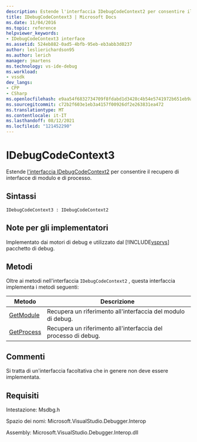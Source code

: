 ```yaml
---
description: Estende l'interfaccia IDebugCodeContext2 per consentire il recupero di interfacce di modulo e di processo.
title: IDebugCodeContext3 | Microsoft Docs
ms.date: 11/04/2016
ms.topic: reference
helpviewer_keywords:
- IDebugCodeContext3 interface
ms.assetid: 524eb882-0ad5-4bfb-95eb-eb3abb3d0237
author: leslierichardson95
ms.author: lerich
manager: jmartens
ms.technology: vs-ide-debug
ms.workload:
- vssdk
dev_langs:
- CPP
- CSharp
ms.openlocfilehash: e9aa54f6832734709f8fdabd1d3428c4b54e5741972b651eb9ab2cdf3209cf95
ms.sourcegitcommit: c72b2f603e1eb3a4157f00926df2e263831ea472
ms.translationtype: MT
ms.contentlocale: it-IT
ms.lasthandoff: 08/12/2021
ms.locfileid: "121452290"
---
```

# <a name="idebugcodecontext3"></a>IDebugCodeContext3
Estende [l'interfaccia IDebugCodeContext2](../../../extensibility/debugger/reference/idebugcodecontext2.md) per consentire il recupero di interfacce di modulo e di processo.

## <a name="syntax"></a>Sintassi

```
IDebugCodeContext3 : IDebugCodeContext2
```

## <a name="notes-for-implementers"></a>Note per gli implementatori
 Implementato dai motori di debug e utilizzato dal [!INCLUDE[vsprvs](../../../code-quality/includes/vsprvs_md.md)] pacchetto di debug.

## <a name="methods"></a>Metodi
 Oltre ai metodi nell'interfaccia `IDebugCodeContext2` , questa interfaccia implementa i metodi seguenti:

|Metodo|Descrizione|
|------------|-----------------|
|[GetModule](../../../extensibility/debugger/reference/idebugcodecontext3-getmodule.md)|Recupera un riferimento all'interfaccia del modulo di debug.|
|[GetProcess](../../../extensibility/debugger/reference/idebugcodecontext3-getprocess.md)|Recupera un riferimento all'interfaccia del processo di debug.|

## <a name="remarks"></a>Commenti
 Si tratta di un'interfaccia facoltativa che in genere non deve essere implementata.

## <a name="requirements"></a>Requisiti
 Intestazione: Msdbg.h

 Spazio dei nomi: Microsoft.VisualStudio.Debugger.Interop

 Assembly: Microsoft.VisualStudio.Debugger.Interop.dll
